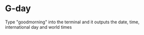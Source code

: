 # G-day
Type "goodmorning" into the terminal and it outputs the date, time, international day and world times 
